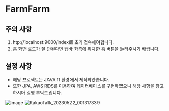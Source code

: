 # FarmFarm

## 주의 사항
1. htp://localhost:9000/index로 초기 접속해야합니다.
2. 홈 화면 로드가 잘 안된다면 탭바 좌측에 위치한 홈 버튼을 눌러주시기 바랍니다.

## 설정 사항
- 해당 프로젝트는 JAVA 11 환경에서 제작되었습니다. 
- 또한 JPA, AWS RDS를 이용하여 데이터베이스를 구현하였으니 해당 사항을 참고하시어 실행 부탁드립니다.

![image](https://github.com/1J3P/FarmFarm/assets/52688527/a8d63152-6420-428b-8ec1-a817657dbc45)
![KakaoTalk_20230522_001317339](https://github.com/1J3P/FarmFarm/assets/52688527/81ce5c1a-8bb4-4270-8426-41a411aece27)
